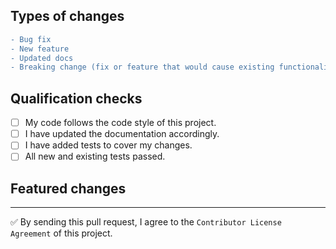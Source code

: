 ## Types of changes

<!--- What types of changes does your code introduce? Replace the "-" with "+" for things that apply: -->

```diff
- Bug fix
- New feature
- Updated docs
- Breaking change (fix or feature that would cause existing functionality to change)
```

## Qualification checks

<!--- Put an `x` in all the boxes that apply: -->

-   [ ] My code follows the code style of this project.
-   [ ] I have updated the documentation accordingly.
-   [ ] I have added tests to cover my changes.
-   [ ] All new and existing tests passed.

## Featured changes

<!-- Please include a description of changes. -->

---

<!-- Contributor license agreement
By sending a pull request, you hereby grant to owners and users of the this project a perpetual, worldwide, non-exclusive, no-charge, royalty-free, irrevocable copyright license to reproduce, prepare derivative works of, publicly display, publicly perform, sublicense, and distribute your contributions and such derivative works.

The owners of the this project will also be granted the right to relicense the contributed source code and its derivative works. -->

<!-- Please leave the message below as-is to accept this project's CLA. -->

✅ By sending this pull request, I agree to the `Contributor License Agreement` of this project.
